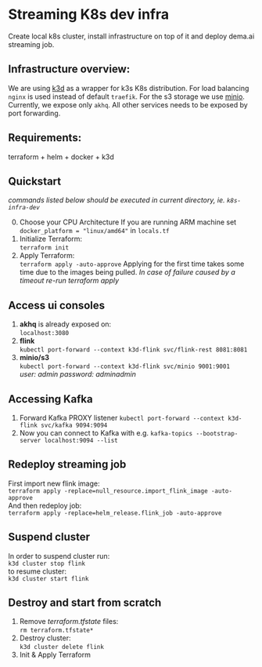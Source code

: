 # Streaming K8s dev infra
Create local k8s cluster, install infrastructure on top of it and deploy dema.ai streaming job.

## Infrastructure overview:
We are using [k3d](https://k3d.io/v5.4.9/) as a wrapper for k3s K8s distribution. 
For load balancing `nginx` is used instead of default `traefik`.
For the s3 storage we use [minio](https://min.io).
Currently, we expose only `akhq`. All other services needs to be exposed by port forwarding.

## Requirements:
terraform + helm + docker + k3d

## Quickstart
*commands listed below should be executed in current directory, ie. `k8s-infra-dev`*

0. Choose your CPU Architecture
If you are running ARM machine set `docker_platform = "linux/amd64"` in `locals.tf`
1. Initialize Terraform:  
`terraform init`  
2. Apply Terraform:  
`terraform apply -auto-approve`
Applying for the first time takes some time due to the images being pulled. 
*In case of failure caused by a timeout re-run terraform apply*

## Access ui consoles
1. **akhq** is already exposed on:  
`localhost:3080`
2. **flink**  
`kubectl port-forward --context k3d-flink svc/flink-rest 8081:8081` 
3. **minio/s3**  
`kubectl port-forward --context k3d-flink svc/minio 9001:9001`  
*user: admin password: adminadmin*

## Accessing Kafka
1. Forward Kafka PROXY listener
`kubectl port-forward --context k3d-flink svc/kafka 9094:9094`
2. Now you can connect to Kafka with e.g.
`kafka-topics --bootstrap-server localhost:9094 --list`

## Redeploy streaming job
First import new flink image:  
`terraform apply -replace=null_resource.import_flink_image -auto-approve`  
And then redeploy job:  
`terraform apply -replace=helm_release.flink_job -auto-approve`

## Suspend cluster
In order to suspend cluster run:  
`k3d cluster stop flink`  
to resume cluster:  
`k3d cluster start flink`  

## Destroy and start from scratch
1. Remove *terraform.tfstate* files:  
`rm terraform.tfstate*`
2. Destroy cluster:  
`k3d cluster delete flink`  
3. Init & Apply Terraform
